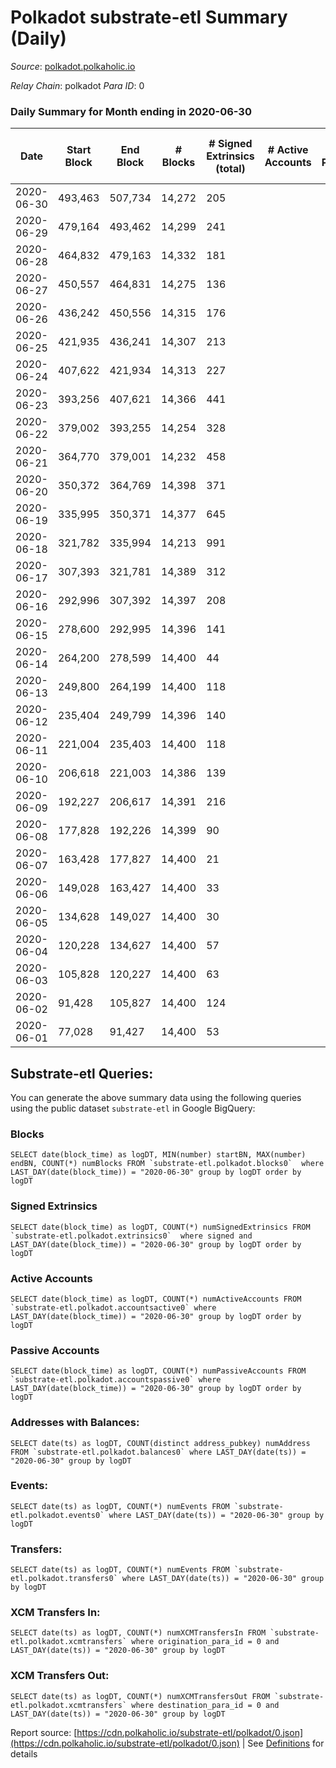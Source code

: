 # Polkadot substrate-etl Summary (Daily)

_Source_: [polkadot.polkaholic.io](https://polkadot.polkaholic.io)

*Relay Chain*: polkadot
*Para ID*: 0



### Daily Summary for Month ending in 2020-06-30


| Date | Start Block | End Block | # Blocks | # Signed Extrinsics (total) | # Active Accounts | # Passive | # New | # Addresses with Balances | # Events | # Transfers | # XCM Transfers In | # XCM Transfers Out | Issues | 
| ---- | ----------- | --------- | -------- | --------------------------- | ----------------- | --------- | ----- | ------------------------- | -------- | ----------- | ------------------ | ------------------- | ------ |
| 2020-06-30 | 493,463 | 507,734 | 14,272 | 205 |  |  |  | 1,994 | 39,255 | 7 ($3,717.31) |   |   |  |
| 2020-06-29 | 479,164 | 493,462 | 14,299 | 241 |  |  |  |  | 39,716 |   |   |   |  |
| 2020-06-28 | 464,832 | 479,163 | 14,332 | 181 |  |  |  |  | 39,443 |   |   |   |  |
| 2020-06-27 | 450,557 | 464,831 | 14,275 | 136 |  |  |  |  | 39,256 |   |   |   |  |
| 2020-06-26 | 436,242 | 450,556 | 14,315 | 176 |  |  |  |  | 39,798 | 95 ($467,850,708.38) |   |   |  |
| 2020-06-25 | 421,935 | 436,241 | 14,307 | 213 |  |  |  |  | 39,555 |   |   |   |  |
| 2020-06-24 | 407,622 | 421,934 | 14,313 | 227 |  |  |  |  | 40,252 |   |   |   |  |
| 2020-06-23 | 393,256 | 407,621 | 14,366 | 441 |  |  |  |  | 40,599 | 20 ($57,189.40) |   |   |  |
| 2020-06-22 | 379,002 | 393,255 | 14,254 | 328 |  |  |  |  | 39,794 |   |   |   |  |
| 2020-06-21 | 364,770 | 379,001 | 14,232 | 458 |  |  |  |  | 42,118 | 2 ($1,158,085.35) |   |   |  |
| 2020-06-20 | 350,372 | 364,769 | 14,398 | 371 |  |  |  |  | 42,811 |   |   |   |  |
| 2020-06-19 | 335,995 | 350,371 | 14,377 | 645 |  |  |  |  | 44,002 | 32 ($9,281,462.17) |   |   |  |
| 2020-06-18 | 321,782 | 335,994 | 14,213 | 991 |  |  |  |  | 42,744 | 2 ($3,002.45) |   |   |  |
| 2020-06-17 | 307,393 | 321,781 | 14,389 | 312 |  |  |  |  | 39,858 | 3 ($686,272,800.00) |   |   |  |
| 2020-06-16 | 292,996 | 307,392 | 14,397 | 208 |  |  |  |  | 39,649 | 26 ($2,623,612,599.06) |   |   |  |
| 2020-06-15 | 278,600 | 292,995 | 14,396 | 141 |  |  |  |  | 39,301 | 1 ($2,859.47) |   |   |  |
| 2020-06-14 | 264,200 | 278,599 | 14,400 | 44 |  |  |  |  | 38,889 |   |   |   |  |
| 2020-06-13 | 249,800 | 264,199 | 14,400 | 118 |  |  |  |  | 39,342 |   |   |   |  |
| 2020-06-12 | 235,404 | 249,799 | 14,396 | 140 |  |  |  |  | 40,058 | 128 ($171,922,774.28) |   |   |  |
| 2020-06-11 | 221,004 | 235,403 | 14,400 | 118 |  |  |  |  | 39,351 |   |   |   |  |
| 2020-06-10 | 206,618 | 221,003 | 14,386 | 139 |  |  |  |  | 39,754 | 112 ($4,177,431.18) |   |   |  |
| 2020-06-09 | 192,227 | 206,617 | 14,391 | 216 |  |  |  |  | 40,419 | 241 ($345,995.87) |   |   |  |
| 2020-06-08 | 177,828 | 192,226 | 14,399 | 90 |  |  |  |  | 39,078 |   |   |   |  |
| 2020-06-07 | 163,428 | 177,827 | 14,400 | 21 |  |  |  |  | 38,802 |   |   |   |  |
| 2020-06-06 | 149,028 | 163,427 | 14,400 | 33 |  |  |  |  | 38,793 |   |   |   |  |
| 2020-06-05 | 134,628 | 149,027 | 14,400 | 30 |  |  |  |  | 38,768 |   |   |   |  |
| 2020-06-04 | 120,228 | 134,627 | 14,400 | 57 |  |  |  |  | 38,965 |   |   |   |  |
| 2020-06-03 | 105,828 | 120,227 | 14,400 | 63 |  |  |  |  | 38,992 |   |   |   |  |
| 2020-06-02 | 91,428 | 105,827 | 14,400 | 124 |  |  |  |  | 39,193 |   |   |   |  |
| 2020-06-01 | 77,028 | 91,427 | 14,400 | 53 |  |  |  |  | 38,930 |   |   |   |  |

## Substrate-etl Queries:
You can generate the above summary data using the following queries using the public dataset `substrate-etl` in Google BigQuery:


### Blocks
```
SELECT date(block_time) as logDT, MIN(number) startBN, MAX(number) endBN, COUNT(*) numBlocks FROM `substrate-etl.polkadot.blocks0`  where LAST_DAY(date(block_time)) = "2020-06-30" group by logDT order by logDT
```


### Signed Extrinsics
```
SELECT date(block_time) as logDT, COUNT(*) numSignedExtrinsics FROM `substrate-etl.polkadot.extrinsics0`  where signed and LAST_DAY(date(block_time)) = "2020-06-30" group by logDT order by logDT
```


### Active Accounts
```
SELECT date(block_time) as logDT, COUNT(*) numActiveAccounts FROM `substrate-etl.polkadot.accountsactive0` where LAST_DAY(date(block_time)) = "2020-06-30" group by logDT order by logDT
```


### Passive Accounts
```
SELECT date(block_time) as logDT, COUNT(*) numPassiveAccounts FROM `substrate-etl.polkadot.accountspassive0` where LAST_DAY(date(block_time)) = "2020-06-30" group by logDT order by logDT
```


### Addresses with Balances:
```
SELECT date(ts) as logDT, COUNT(distinct address_pubkey) numAddress FROM `substrate-etl.polkadot.balances0` where LAST_DAY(date(ts)) = "2020-06-30" group by logDT
```


### Events:
```
SELECT date(ts) as logDT, COUNT(*) numEvents FROM `substrate-etl.polkadot.events0` where LAST_DAY(date(ts)) = "2020-06-30" group by logDT
```


### Transfers:
```
SELECT date(ts) as logDT, COUNT(*) numEvents FROM `substrate-etl.polkadot.transfers0` where LAST_DAY(date(ts)) = "2020-06-30" group by logDT
```


### XCM Transfers In:
```
SELECT date(ts) as logDT, COUNT(*) numXCMTransfersIn FROM `substrate-etl.polkadot.xcmtransfers` where origination_para_id = 0 and LAST_DAY(date(ts)) = "2020-06-30" group by logDT
```


### XCM Transfers Out:
```
SELECT date(ts) as logDT, COUNT(*) numXCMTransfersOut FROM `substrate-etl.polkadot.xcmtransfers` where destination_para_id = 0 and LAST_DAY(date(ts)) = "2020-06-30" group by logDT
```



Report source: [https://cdn.polkaholic.io/substrate-etl/polkadot/0.json](https://cdn.polkaholic.io/substrate-etl/polkadot/0.json) | See [Definitions](/DEFINITIONS.md) for details
